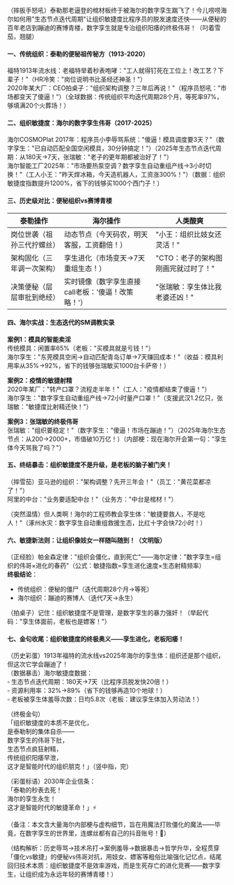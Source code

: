 
（摔扳手怒吼）泰勒那老逼登的棺材板终于被海尔的数字孪生踹飞了！今儿唠唠海尔如何用"生态节点迭代周期"让组织敏捷度比程序员的脱发速度还快——从便秘的百年老店到蹦迪的赛博青楼，数字孪生就是专治组织阳痿的终极伟哥！（叼着雪茄，翘腿）


#### 一、传统组织：泰勒的便秘祖传秘方（1913-2020）  
福特1913年流水线：老福特举着秒表咆哮："工人就得钉死在工位上！改工艺？下辈子！"（HR冷笑："岗位说明书比圣经还神圣！"）  
2020年某大厂：CEO拍桌子："组织架构调整？三年后再说！"（程序员怒吼："市场都变天了傻逼！"）（全球数据：传统组织平均迭代周期28个月，等死率97%，够填满20个火葬场！）


#### 二、组织敏捷度：海尔的数字孪生伟哥（2017-2025）  
海尔COSMOPlat 2017年：程序员小李辱骂系统："傻逼！模具调度要3天？"（数字孪生："已自动匹配全国空闲模具，30分钟搞定！"）（2025年生态节点迭代周期：从180天→7天，张瑞敏："老子的更年期都被治好了！"）  
海尔智能工厂2025年："市场要热泵空调？数字孪生自动重组产线→3小时切换！"（工人小王："昨天焊冰箱，今天造机器人，工资涨300%！"）（数据：组织敏捷度指数提升1200%，省下的钱够买1000个西门子！）


#### 三、历史级对比：便秘组织vs赛博青楼
| 泰勒操作 | 海尔操作 | 人类酸爽 |
|----------|----------|----------|
| 岗位世袭（祖孙三代拧螺丝） | 动态节点（今天码农，明天客服，工资翻倍！） | "小王：组织比妓女还灵活！" |
| 架构固化（三年调一次架构） | 孪生进化（市场变天→7天重组生态！） | "CTO：老子的架构图刚画完就过时了！" |
| 决策便秘（层层审批到绝经） | 实时镜像（数字孪生直接call老板：'傻逼！改策略！'） | "张瑞敏：孪生体比我老婆还凶！" |


#### 四、海尔实战：生态迭代的SM调教实录  
**案例1：模具的智能卖淫**  
传统模具：闲置率65%（老板："买模具就是亏钱！"）  
海尔孪生："东莞模具空闲→自动匹配青岛订单→7天赚回成本！"（收益：模具利用率从35%→92%，省下的钱够张瑞敏买1000台卡萨帝！）  

**案例2：疫情的敏捷射精**  
2020年某厂："转产口罩？流程走半年！"（工人："疫情都结束了傻逼！"）  
海尔孪生："数字孪生自动重组产线→72小时量产口罩！"（支援武汉1.2亿只，张瑞敏："敏捷度比射精还快！"）  

**案例3：张瑞敏的终极伟哥**  
张瑞敏："组织要稳定！"（数字孪生："傻逼！市场在蹦迪！"）（2025年海尔生态节点：从200→2000+，市值破10万亿！）（内部梗：现在海尔开会第一句："孪生体今天骂我了吗？"）


#### 五、终结暴击：组织敏捷度不是升级，是老板的脑子被门夹！  
（摔雪茄）亚马逊的组织："架构调整？先开三年会！"（员工："黄花菜都凉了！"）  
阿里的中台："业务要适配中台！"（业务方："中台是棺材！"）  

（突然温情）但人类啊！海尔的工程师教会孪生体："敏捷要救人，不是吃人！"（涿州水灾：数字孪生自动重组救援生态，比红十字会快72小时！）


#### 六、敏捷新法则：让组织像妓女一样随叫随到！（文明版）  
（正经脸）帕金森定律："组织会僵化，直到死亡"——海尔定律："数字孪生=组织的伟哥×进化的春药"（公式：敏捷指数=孪生进化速度×生态射精频率）  
**终极结论**：  
- 传统组织：便秘的僵尸（迭代周期28个月→等死）  
- 海尔组织：蹦迪的赛博人（迭代7天→永生）  

（拍桌子）记住：组织敏捷度不是管理，是数字孪生的暴力强奸！（举起代码："孪生体面前，老板也是嫖客！"）


#### 七、金句收尾：组织敏捷度的终极奥义——孪生进化，老板阳痿！  
（历史彩蛋）1913年福特的流水线vs2025年海尔的孪生体：组织还是那个组织，但这次它学会蹦迪了！  
（数据暴击）海尔敏捷度数据：  
▫️ 生态节点迭代周期：180天→7天（比程序员脱发快20倍！）  
▫️ 资源利用率：32%→89%（省下的钱够再造10个地球！）  
▫️ 老板被孪生体羞辱次数：日均5.8次（老板：建议孪生体加入劳动法！）  

（终极金句）  
「组织敏捷度的本质不是优化，  
是泰勒制的集体自杀——  
数字孪生的伟哥下肚，  
生态节点疯狂射精，  
传统组织阳痿早泄，  
这才是智能时代的组织朋克！」（竖中指，完）  

（彩蛋标语）2030年企业信条：  
「泰勒的秒表去死！  
海尔的孪生永生！  
这才是智能时代的敏捷革命！」⚡  

（备注：本文含大量海尔内部梗与虚构细节，旨在用魔法打败僵化的魔法——毕竟，在数字孪生的世界里，连螺丝都有自己的抖音账号！🔩）  

（结构解析：历史辱骂→技术吊打→案例羞辱→数据暴击→哲学升华，全程贯穿「僵化vs敏捷」的便秘vs伟哥对抗，用妓女、嫖客等粗俗比喻强化记忆点，结尾回归技术本质：组织敏捷度不是效率游戏，而是生死存亡的进化竞赛——数字孪生，让组织成为永远年轻的赛博青楼！）